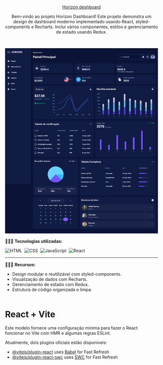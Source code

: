 <div align="center">

<a href="">Horizon deshboard</a>

<p>Bem-vindo ao projeto Horizon Dashboard! Este projeto demonstra um design de dashboard moderno implementado usando React, styled-components e Recharts. Inclui vários componentes, estilos e gerenciamento de estado usando Redux.</div><br>

![Horizon](horizon.jpg)

👨🏼‍💻 <b>Tecnologias utilizadas:</b>

![HTML](https://img.shields.io/badge/-HTML-0D1117?style=for-the-badge&logo=html5&labelColor=0D1117)&nbsp;
![CSS](https://img.shields.io/badge/-CSS-0D1117?style=for-the-badge&logo=CSS3&logoColor=blue&labelColor=0D1117)&nbsp;
![JavaScript](https://img.shields.io/badge/-javascript-0D1117?style=for-the-badge&logo=javascript&logoColor=yellow&labelColor=0D1117)&nbsp;
![React](https://img.shields.io/badge/-react-0D1117?style=for-the-badge&logo=react&logoColor=cyan&labelColor=0D1117)&nbsp;<hr>


👨🏼‍💻 <b>Recursos:</b>

- Design modular e reutilizável com styled-components.
- Visualização de dados com Recharts.
- Gerenciamento de estado com Redux.
- Estrutura de código organizada e limpa.<br><br>

# React + Vite

Este modelo fornece uma configuração mínima para fazer o React funcionar no Vite com HMR e algumas regras ESLint.

Atualmente, dois plugins oficiais estão disponíveis:

- [@vitejs/plugin-react](https://github.com/vitejs/vite-plugin-react/blob/main/packages/plugin-react/README.md) uses [Babel](https://babeljs.io/) for Fast Refresh
- [@vitejs/plugin-react-swc](https://github.com/vitejs/vite-plugin-react-swc) uses [SWC](https://swc.rs/) for Fast Refresh
